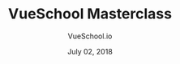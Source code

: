 ---
date: July 02, 2018
title: VueSchool Masterclass
author: VueSchool.io
link: https://vueschool.io/the-vuejs-master-class
description: The guys behind VueSchool.io offer great Vue training and most of their courses are free. They also a Vue MasterClass, a very in-depth Vue training for devs wanting to level up their knowledge about the Vue framework.
image: "vueschool-masterclass.png"
tags:
- courses
- javascript
- vue

# ================================
# ARTICLE TAGS AVAILABLE
# ================================
# - animation
# - code
# - contribution
# - design-tokens
# - figma
# - leadership
# - patterns
# - process
# - sketch
# ================================
---